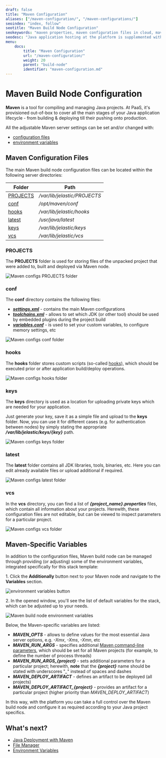 ```yaml
---
draft: false
title: "Maven Configuration"
aliases: ["/maven-configuration/", "/maven-configurations/"]
seoindex: "index, follow"
seotitle: "Maven Build Node Configuration"
seokeywords: "maven properties, maven configuration files in cloud, maven configuration folder, java app server maven, maven project in cloud, create maven project in cloud, maven project configuration, configuration files maven, maven variables, configuration folder maven, maven keys, maven directory, maven hooks, maven variables in cloud, environment variables maven"
seodesc: "Java application hosting at the platform is supplemented with embedded Maven functionality to build and compile your Java projects from application sources. The Platform allows to configure the required parameter using environment variables or directly through the directories in which Maven is located."
menu: 
    docs:
        title: "Maven Configuration"
        url: "/maven-configuration/"
        weight: 20
        parent: "build-node"
        identifier: "maven-configuration.md"
---
```


# Maven Build Node Configuration

**Maven** is a tool for compiling and managing Java projects. At PaaS, it's provisioned out-of-box to cover all the main stages of your Java application lifecycle - from building & deploying till their pushing onto production.

All the adjustable Maven server settings can be set and/or changed with:

* [configuration files](#maven-configuration-files)
* [environment variables](#maven-specific-variables)


## Maven Configuration Files

The main Maven build node configuration files can be located within the following server directories:

Folder|Path
---|---
[PROJECTS](#projects)|*/var/lib/jelastic/PROJECTS*
[conf](#conf)|*/opt/maven/conf*
[hooks](#hooks)|*/var/lib/jelastic/hooks*
[latest](#latest)|*/usr/java/latest*
[keys](#keys)|*/var/lib/jelastic/keys*
[vcs](#vcs)|*/var/lib/jelastic/vcs*

### PROJECTS

The **PROJECTS** folder is used for storing files of the unpacked project that were added to, built and deployed via Maven node.

![Maven configs PROJECTS folder](01-maven-configs-projects.png)

### conf

The **conf** directory contains the following files:

* ***[settings.xml](https://maven.apache.org/ref/3.5.3/maven-settings/settings.html)*** - contains the main Maven configurations
* ***[toolchains.xml](https://maven.apache.org/guides/mini/guide-using-toolchains.html)*** - allows to set which JDK (or other tool) should be used by embedded plugins during the project build
* ***[variables.conf](/java-application-server-config#s)*** - is used to set your custom variables, to configure memory settings, etc

![Maven configs conf folder](02-maven-configs-conf.png)

### hooks

The **hooks** folder stores custom scripts (so-called [hooks](/deployment-hooks/)), which should be executed prior or after application build/deploy operations.

![Maven configs hooks folder](03-maven-configs-hooks.png)

### keys

The **keys** directory is used as a location for uploading private keys which are needed for your application.

Just generate your key, save it as a simple file and upload to the **keys** folder. Now, you can use it for different cases (e.g. for authentication between nodes) by simply stating the appropriate ***/var/lib/jelastic/keys/{key}*** path.

![Maven configs keys folder](04-maven-configs-keys.png)

### latest

The **latest** folder contains all JDK libraries, tools, binaries, etc. Here you can edit already available files or upload additional if required.

![Maven configs latest folder](05-maven-configs-latest.png)

### vcs

In the **vcs** directory, you can find a list of ***{project_name}.properties*** files, which contain all information about your projects. Herewith, these configuration files are not editable, but can be viewed to inspect parameters for a particular project.

![Maven configs vcs folder](06-maven-configs-vcs.png)


## Maven-Specific Variables

In addition to the configuration files, Maven build node can be managed through providing (or adjusting) some of the environment variables, integrated specifically for this stack template:

1\. Click the **Additionally** button next to your Maven node and navigate to the **Variables** section.

![environment variables button](07-variables-button.png)

2\. In the opened window, you'll see the list of default variables for the stack, which can be adjusted up to your needs.

![Maven build node environment variables](08-maven-env-variables.png)

Below, the Maven-specific variables are listed:

* ***MAVEN_OPTS*** - allows to define values for the most essential Java server options, e.g. *-Xmx*, *-Xms*, *-Xmn*, etc
* ***MAVEN_RUN_ARGS*** - specifies additional [Maven command-line parameters](http://maven.apache.org/ref/3.1.0/maven-embedder/cli.html), which should be set for all Maven projects (for example, to define the number of process threads)
* ***MAVEN_RUN_ARGS\_{project}*** - sets additional parameters for a particular project; herewith, **note** that the ***{project}*** name should be stated with underscores "*_*" instead of spaces and dashes
* ***MAVEN_DEPLOY_ARTIFACT*** - defines an artifact to be deployed (all projects)
* ***MAVEN_DEPLOY_ARTIFACT\_{project}*** - provides an artifact for a particular project (higher priority than *MAVEN_DEPLOY_ARTIFACT*)

In this way, with the platform you can take a full control over the Maven build node and configure it as required according to your Java project specifics.


## What's next?

* [Java Deployment with Maven](/java-vcs-deployment/)
* [File Manager](/configuration-file-manager/)
* [Environment Variables](/environment-variables/)